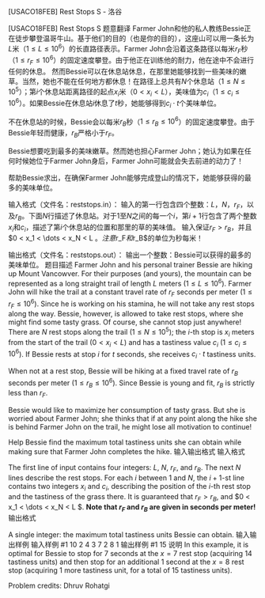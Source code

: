 



[USACO18FEB] Rest Stops S - 洛谷














[USACO18FEB] Rest Stops S
题意翻译
Farmer John和他的私人教练Bessie正在徒步攀登温哥牛山。基于他们的目的（也是你的目的），这座山可以用一条长为$L$米（$1 \leq L \leq 10^6$）的长直路径表示。Farmer John会沿着这条路径以每米$r_F$秒（$1 \leq r_F \leq 10^6$）的固定速度攀登。由于他正在训练他的耐力，他在途中不会进行任何的休息。
然而Bessie可以在休息站休息，在那里她能够找到一些美味的嫩草。当然，她也不能在任何地方都休息！在路径上总共有$N$个休息站（$1 \leq N \leq 10^5$）；第$i$个休息站距离路径的起点$x_i$米（$0 < x_i < L$），美味值为$c_i$（$1 \leq c_i \leq 10^6$）。如果Bessie在休息站$i$休息了$t$秒，她能够得到$c_i \cdot t$个美味单位。

不在休息站的时候，Bessie会以每米$r_B$秒（$1 \leq r_B \leq 10^6$）的固定速度攀登。由于Bessie年轻而健康，$r_B$严格小于$r_F$。

Bessie想要吃到最多的美味嫩草。然而她也担心Farmer John；她认为如果在任何时候她位于Farmer John身后，Farmer John可能就会失去前进的动力了！

帮助Bessie求出，在确保Farmer John能够完成登山的情况下，她能够获得的最多的美味单位。

输入格式（文件名：reststops.in）：
输入的第一行包含四个整数：$L$，$N$，$r_F$，以及$r_B$。下面$N$行描述了休息站。对于$1$至$N$之间的每一个$i$，第$i+1$行包含了两个整数$x_i$和$c_i$，描述了第$i$个休息站的位置和那里的草的美味值。
输入保证$r_F > r_B$，并且$0 < x_1 < \dots < x_N < L $。注意$r_F$和$r_B$的单位为秒每米！

输出格式（文件名：reststops.out）：
输出一个整数：Bessie可以获得的最多的美味单位。
题目描述
Farmer John and his personal trainer Bessie are hiking up Mount Vancowver. For their purposes (and yours), the mountain can be represented as a long straight trail of length $L$ meters ($1 \leq L \leq 10^6$). Farmer John will hike the trail at a constant travel rate of $r_F$ seconds per meter ($1 \leq r_F \leq 10^6$). Since he is working on his stamina, he will not take any rest stops along the way.
Bessie, however, is allowed to take rest stops, where she might find some tasty grass. Of course, she cannot stop just anywhere! There are $N$ rest stops along the trail ($1 \leq N \leq 10^5$); the $i$-th stop is $x_i$ meters from the start of the trail ($0 < x_i < L$) and has a tastiness value $c_i$ ($1 \leq c_i \leq 10^6$). If Bessie rests at stop $i$ for $t$ seconds, she receives $c_i \cdot t$ tastiness units.

When not at a rest stop, Bessie will be hiking at a fixed travel rate of $r_B$ seconds per meter ($1 \leq r_B \leq 10^6$). Since Bessie is young and fit, $r_B$ is strictly less than $r_F$.

Bessie would like to maximize her consumption of tasty grass. But she is worried about Farmer John; she thinks that if at any point along the hike she is behind Farmer John on the trail, he might lose all motivation to continue!

Help Bessie find the maximum total tastiness units she can obtain while making sure that Farmer John completes the hike.
输入输出格式
输入格式

The first line of input contains four integers: $L$, $N$, $r_F$, and $r_B$. The next $N$ lines describe the rest stops. For each $i$ between $1$ and $N$, the $i+1$-st line contains two integers $x_i$ and $c_i$, describing the position of the $i$-th rest stop and the tastiness of the grass there.
It is guaranteed that $r_F > r_B$, and $0 < x_1 < \dots < x_N < L $. **Note that $r_F$ and $r_B$ are given in seconds per meter!**
输出格式

A single integer: the maximum total tastiness units Bessie can obtain.
输入输出样例
输入样例 #1
10 2 4 3
7 2
8 1
输出样例 #1
15
说明
In this example, it is optimal for Bessie to stop for $7$ seconds at the $x=7$ rest stop (acquiring $14$ tastiness units) and then stop for an additional $1$ second at the $x=8$ rest stop (acquiring $1$ more tastiness unit, for a total of $15$ tastiness units).

Problem credits: Dhruv Rohatgi






